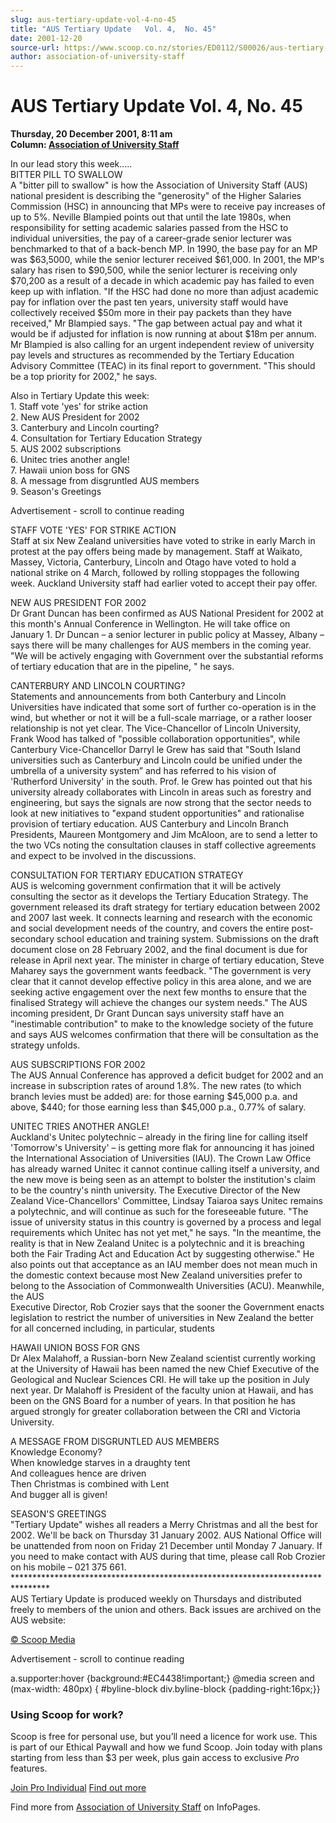 ```yaml
---
slug: aus-tertiary-update-vol-4-no-45
title: "AUS Tertiary Update   Vol. 4,  No. 45"
date: 2001-12-20
source-url: https://www.scoop.co.nz/stories/ED0112/S00026/aus-tertiary-update-vol-4-no-45.htm
author: association-of-university-staff
---
```

AUS Tertiary Update Vol. 4, No. 45
==================================

**Thursday, 20 December 2001, 8:11 am**  
**Column: [Association of University Staff](https://info.scoop.co.nz/Association_of_University_Staff)**

In our lead story this week…..  
BITTER PILL TO SWALLOW  
A "bitter pill to swallow" is how the Association of University Staff (AUS) national president is describing the "generosity" of the Higher Salaries Commission (HSC) in announcing that MPs were to receive pay increases of up to 5%. Neville Blampied points out that until the late 1980s, when responsibility for setting academic salaries passed from the HSC to individual universities, the pay of a career-grade senior lecturer was benchmarked to that of a back-bench MP. In 1990, the base pay for an MP was $63,5000, while the senior lecturer received $61,000. In 2001, the MP's salary has risen to $90,500, while the senior lecturer is receiving only $70,200 as a result of a decade in which academic pay has failed to even keep up with inflation. "If the HSC had done no more than adjust academic pay for inflation over the past ten years, university staff would have collectively received $50m more in their pay packets than they have received," Mr Blampied says. "The gap between actual pay and what it would be if adjusted for inflation is now running at about $18m per annum. Mr Blampied is also calling for an urgent independent review of university pay levels and structures as recommended by the Tertiary Education Advisory Committee (TEAC) in its final report to government. "This should be a top priority for 2002," he says.

Also in Tertiary Update this week:  
1\. Staff vote 'yes' for strike action  
2\. New AUS President for 2002  
3\. Canterbury and Lincoln courting?  
4\. Consultation for Tertiary Education Strategy  
5\. AUS 2002 subscriptions  
6\. Unitec tries another angle!  
7\. Hawaii union boss for GNS  
8\. A message from disgruntled AUS members  
9\. Season's Greetings

Advertisement - scroll to continue reading





STAFF VOTE 'YES' FOR STRIKE ACTION  
Staff at six New Zealand universities have voted to strike in early March in protest at the pay offers being made by management. Staff at Waikato, Massey, Victoria, Canterbury, Lincoln and Otago have voted to hold a national strike on 4 March, followed by rolling stoppages the following week. Auckland University staff had earlier voted to accept their pay offer.

NEW AUS PRESIDENT FOR 2002  
Dr Grant Duncan has been confirmed as AUS National President for 2002 at this month's Annual Conference in Wellington. He will take office on January 1. Dr Duncan – a senior lecturer in public policy at Massey, Albany – says there will be many challenges for AUS members in the coming year. "We will be actively engaging with Government over the substantial reforms of tertiary education that are in the pipeline, " he says.

CANTERBURY AND LINCOLN COURTING?  
Statements and announcements from both Canterbury and Lincoln Universities have indicated that some sort of further co-operation is in the wind, but whether or not it will be a full-scale marriage, or a rather looser relationship is not yet clear. The Vice-Chancellor of Lincoln University, Frank Wood has talked of "possible collaboration opportunities", while Canterbury Vice-Chancellor Darryl le Grew has said that "South Island universities such as Canterbury and Lincoln could be unified under the umbrella of a university system” and has referred to his vision of 'Rutherford University' in the south. Prof. le Grew has pointed out that his university already collaborates with Lincoln in areas such as forestry and engineering, but says the signals are now strong that the sector needs to look at new initiatives to "expand student opportunities" and rationalise provision of tertiary education. AUS Canterbury and Lincoln Branch Presidents, Maureen Montgomery and Jim McAloon, are to send a letter to the two VCs noting the consultation clauses in staff collective agreements and expect to be involved in the discussions.

CONSULTATION FOR TERTIARY EDUCATION STRATEGY  
AUS is welcoming government confirmation that it will be actively consulting the sector as it develops the Tertiary Education Strategy. The government released its draft strategy for tertiary education between 2002 and 2007 last week. It connects learning and research with the economic and social development needs of the country, and covers the entire post-secondary school education and training system. Submissions on the draft document close on 28 February 2002, and the final document is due for release in April next year. The minister in charge of tertiary education, Steve Maharey says the government wants feedback. "The government is very clear that it cannot develop effective policy in this area alone, and we are seeking active engagement over the next few months to ensure that the finalised Strategy will achieve the changes our system needs." The AUS incoming president, Dr Grant Duncan says university staff have an "inestimable contribution" to make to the knowledge society of the future and says AUS welcomes confirmation that there will be consultation as the strategy unfolds.

AUS SUBSCRIPTIONS FOR 2002  
The AUS Annual Conference has approved a deficit budget for 2002 and an increase in subscription rates of around 1.8%. The new rates (to which branch levies must be added) are: for those earning $45,000 p.a. and above, $440; for those earning less than $45,000 p.a., 0.77% of salary.

UNITEC TRIES ANOTHER ANGLE!  
Auckland's Unitec polytechnic – already in the firing line for calling itself 'Tomorrow's University' – is getting more flak for announcing it has joined the International Association of Universities (IAU). The Crown Law Office has already warned Unitec it cannot continue calling itself a university, and the new move is being seen as an attempt to bolster the institution's claim to be the country's ninth university. The Executive Director of the New Zealand Vice-Chancellors' Committee, Lindsay Taiaroa says Unitec remains a polytechnic, and will continue as such for the foreseeable future. "The issue of university status in this country is governed by a process and legal requirements which Unitec has not yet met," he says. "In the meantime, the reality is that in New Zealand Unitec is a polytechnic and it is breaching both the Fair Trading Act and Education Act by suggesting otherwise." He also points out that acceptance as an IAU member does not mean much in the domestic context because most New Zealand universities prefer to belong to the Association of Commonwealth Universities (ACU). Meanwhile, the AUS  
Executive Director, Rob Crozier says that the sooner the Government enacts legislation to restrict the number of universities in New Zealand the better for all concerned including, in particular, students

HAWAII UNION BOSS FOR GNS  
Dr Alex Malahoff, a Russian-born New Zealand scientist currently working at the University of Hawaii has been named the new Chief Executive of the Geological and Nuclear Sciences CRI. He will take up the position in July next year. Dr Malahoff is President of the faculty union at Hawaii, and has been on the GNS Board for a number of years. In that position he has argued strongly for greater collaboration between the CRI and Victoria University.

A MESSAGE FROM DISGRUNTLED AUS MEMBERS  
Knowledge Economy?  
When knowledge starves in a draughty tent  
And colleagues hence are driven  
Then Christmas is combined with Lent  
And bugger all is given!

SEASON'S GREETINGS  
"Tertiary Update" wishes all readers a Merry Christmas and all the best for 2002. We'll be back on Thursday 31 January 2002. AUS National Office will be unattended from noon on Friday 21 December until Monday 7 January. If you need to make contact with AUS during that time, please call Rob Crozier on his mobile – 021 375 661.  
\*\*\*\*\*\*\*\*\*\*\*\*\*\*\*\*\*\*\*\*\*\*\*\*\*\*\*\*\*\*\*\*\*\*\*\*\*\*\*\*\*\*\*\*\*\*\*\*\*\*\*\*\*\*\*\*\*\*\*\*\*\*\*\*\*\*\*\*\*\*\*\*\*\*\*\*\*\*\*\*  
AUS Tertiary Update is produced weekly on Thursdays and distributed freely to members of the union and others. Back issues are archived on the AUS website:

[© Scoop Media](http://www.scoop.co.nz/about/terms.html)  

Advertisement - scroll to continue reading



a.supporter:hover {background:#EC4438!important;} @media screen and (max-width: 480px) { #byline-block div.byline-block {padding-right:16px;}}

### Using Scoop for work?

Scoop is free for personal use, but you’ll need a licence for work use. This is part of our Ethical Paywall and how we fund Scoop. Join today with plans starting from less than $3 per week, plus gain access to exclusive _Pro_ features.  
  
[Join Pro Individual](https://pro.scoop.co.nz/Individual/?from=ProIn24) [Find out more](https://pro.scoop.co.nz/using-scoop-for-work/?from=ProIn24)

Find more from [Association of University Staff](https://info.scoop.co.nz/Association_of_University_Staff) on InfoPages.